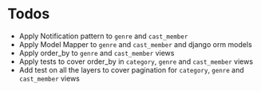 # Todos

* Apply Notification pattern to `genre` and `cast_member`
* Apply Model Mapper to `genre` and `cast_member` and django orm models
* Apply order_by to `genre` and `cast_member` views
* Apply tests to cover order_by in `category`, `genre` and `cast_member` views
* Add test on all the layers to cover pagination for `category`, `genre` and
`cast_member` views

